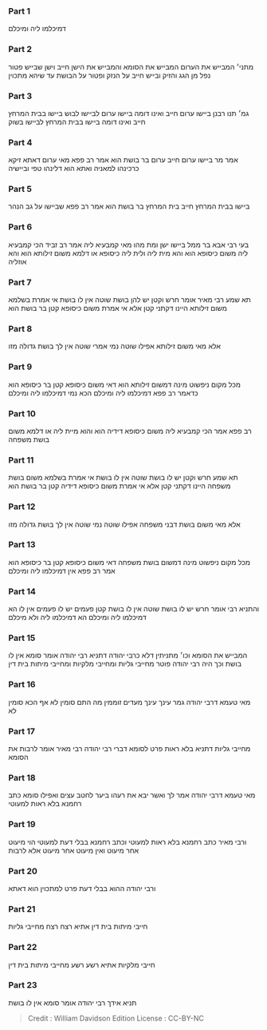 
### Part 1
דמיכלמו ליה ומיכלם

### Part 2
מתני׳ המבייש את הערום המבייש את הסומא והמבייש את הישן חייב וישן שבייש פטור נפל מן הגג והזיק ובייש חייב על הנזק ופטור על הבושת עד שיהא מתכוין

### Part 3
גמ׳ תנו רבנן ביישו ערום חייב ואינו דומה ביישו ערום לביישו לבוש ביישו בבית המרחץ חייב ואינו דומה ביישו בבית המרחץ לביישו בשוק

### Part 4
אמר מר ביישו ערום חייב ערום בר בושת הוא אמר רב פפא מאי ערום דאתא זיקא כרכינהו למאניה ואתא הוא דלינהו טפי וביישיה 

### Part 5
ביישו בבית המרחץ חייב בית המרחץ בר בושת הוא אמר רב פפא שביישו על גב הנהר

### Part 6
בעי רבי אבא בר ממל ביישו ישן ומת מהו מאי קמבעיא ליה אמר רב זביד הכי קמבעיא ליה משום כיסופא הוא והא מית ליה ולית ליה כיסופא או דלמא משום זילותא הוא והא אוזליה

### Part 7
תא שמע רבי מאיר אומר חרש וקטן יש להן בושת שוטה אין לו בושת אי אמרת בשלמא משום זילותא היינו דקתני קטן אלא אי אמרת משום כיסופא קטן בר בושת הוא

### Part 8
אלא מאי משום זילותא אפילו שוטה נמי אמרי שוטה אין לך בושת גדולה מזו

### Part 9
מכל מקום ניפשוט מינה דמשום זילותא הוא דאי משום כיסופא קטן בר כיסופא הוא כדאמר רב פפא דמיכלמו ליה ומיכלם הכא נמי דמיכלמו ליה ומיכלם

### Part 10
רב פפא אמר הכי קמבעיא ליה משום כיסופא דידיה הוא והוא מיית ליה או דלמא משום בושת משפחה

### Part 11
תא שמע חרש וקטן יש לו בושת שוטה אין לו בושת אי אמרת בשלמא משום בושת משפחה היינו דקתני קטן אלא אי אמרת משום כיסופא דידיה קטן בר בושת הוא

### Part 12
אלא מאי משום בושת דבני משפחה אפילו שוטה נמי שוטה אין לך בושת גדולה מזו

### Part 13
מכל מקום ניפשוט מינה דמשום בושת משפחה דאי משום כיסופא קטן בר כיסופא הוא אמר רב פפא אין דמיכלמו ליה ומיכלם

### Part 14
והתניא רבי אומר חרש יש לו בושת שוטה אין לו בושת קטן פעמים יש לו פעמים אין לו הא דמיכלמו ליה ומיכלם הא דמיכלמו ליה ולא מיכלם

### Part 15
המבייש את הסומא וכו׳ מתניתין דלא כרבי יהודה דתניא רבי יהודה אומר סומא אין לו בושת וכך היה רבי יהודה פוטר מחייבי גליות ומחייבי מלקיות ומחייבי מיתות בית דין

### Part 16
מאי טעמא דרבי יהודה גמר עינך עינך מעדים זוממין מה התם סומין לא אף הכא סומין לא

### Part 17
מחייבי גליות דתניא בלא ראות פרט לסומא דברי רבי יהודה רבי מאיר אומר לרבות את הסומא

### Part 18
מאי טעמא דרבי יהודה אמר לך ואשר יבא את רעהו ביער לחטב עצים ואפילו סומא כתב רחמנא בלא ראות למעוטי

### Part 19
ורבי מאיר כתב רחמנא בלא ראות למעוטי וכתב רחמנא בבלי דעת למעוטי הוי מיעוט אחר מיעוט ואין מיעוט אחר מיעוט אלא לרבות

### Part 20
ורבי יהודה ההוא בבלי דעת פרט למתכוין הוא דאתא

### Part 21
חייבי מיתות בית דין אתיא רצח רצח מחייבי גליות

### Part 22
חייבי מלקיות אתיא רשע רשע מחייבי מיתות בית דין

### Part 23
תניא אידך רבי יהודה אומר סומא אין לו בושת

>Credit : William Davidson Edition
>License : CC-BY-NC